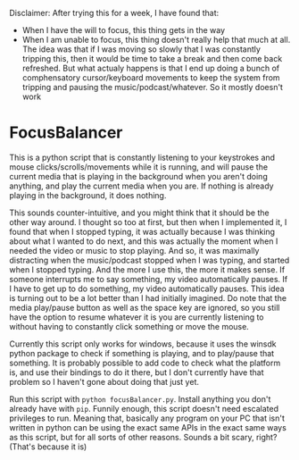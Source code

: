 Disclaimer: After trying this for a week, I have found that:
- When I have the will to focus, this thing gets in the way
- When I am unable to focus, this thing doesn't really help that much at all. The idea was that if I was moving so slowly that I was constantly tripping this, then it would be time to take a break and then come back refreshed. But what actualy happens is that I end up doing a bunch of comphensatory cursor/keyboard movements to keep the system from tripping and pausing the music/podcast/whatever. So it mostly doesn't work

# FocusBalancer

This is a python script that is constantly listening to your keystrokes and mouse clicks/scrolls/movements while it is running, and will pause the current media that is playing in the background when you aren't doing anything, and play the current media when you are. If nothing is already playing in the background, it does nothing.

This sounds counter-intuitive, and you might think that it should be the other way around. I thought so too at first, but then when I implemented it, I found that when I stopped typing, it was actually because I was thinking about what I wanted to do next, and this was actually the moment when I needed the video or music to stop playing. And so, it was maximally distracting when the music/podcast stopped when I was typing, and started when I stopped typing.
And the more I use this, the more it makes sense. 
If someone interrupts me to say something, my video automatically pauses. 
If I have to get up to do something, my video automatically pauses.
This idea is turning out to be a lot better than I had initially imagined.
Do note that the media play/pause button as well as the space key are ignored, so you still have the option to resume whatever it is you are currently listening to without having to constantly click something or move the mouse.

Currently this script only works for windows, because it uses the winsdk python package to check if something is playing, and to play/pause that something. It is probably possible to add code to check what the platform is, and use their bindings to do it there, but I don't currently have that problem so I haven't gone about doing that just yet.


Run this script with `python focusBalancer.py`. Install anything you don't already have with `pip`.
Funnily enough, this script doesn't need escalated privileges to run. 
Meaning that, basically any program on your PC that isn't written in python can be using the exact same APIs
in the exact same ways as this script, but for all sorts of other reasons.
Sounds a bit scary, right? (That's because it is)

